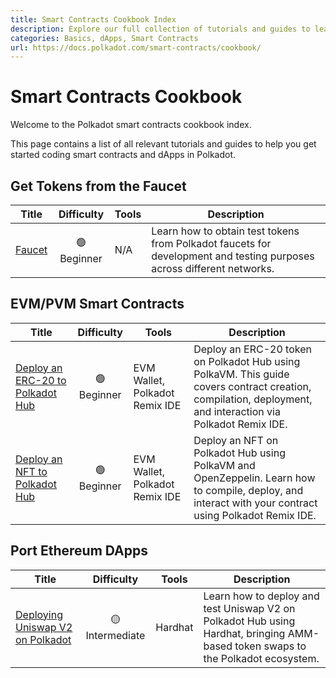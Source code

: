 ```yaml
---
title: Smart Contracts Cookbook Index
description: Explore our full collection of tutorials and guides to learn step-by-step how to build, deploy, and work with smart contracts on Polkadot.
categories: Basics, dApps, Smart Contracts
url: https://docs.polkadot.com/smart-contracts/cookbook/
---
```


# Smart Contracts Cookbook

Welcome to the Polkadot smart contracts cookbook index.

This page contains a list of all relevant tutorials and guides to help you get started coding smart contracts and dApps in Polkadot.




## Get Tokens from the Faucet

| Title | Difficulty | Tools | Description |
|-------|:----------:|-------|-------------|
| [Faucet](/smart-contracts/faucet) | 🟢 Beginner | N/A | Learn how to obtain test tokens from Polkadot faucets for development and testing purposes across different networks. |

## EVM/PVM Smart Contracts

| Title | Difficulty | Tools | Description |
|-------|:----------:|-------|-------------|
| [Deploy an ERC-20 to Polkadot Hub](/smart-contracts/cookbook/smart-contracts/deploy-erc20) | 🟢 Beginner | EVM Wallet, Polkadot Remix IDE | Deploy an ERC-20 token on Polkadot Hub using PolkaVM. This guide covers contract creation, compilation, deployment, and interaction via Polkadot Remix IDE. |
| [Deploy an NFT to Polkadot Hub](/smart-contracts/cookbook/smart-contracts/deploy-nft) | 🟢 Beginner | EVM Wallet, Polkadot Remix IDE | Deploy an NFT on Polkadot Hub using PolkaVM and OpenZeppelin. Learn how to compile, deploy, and interact with your contract using Polkadot Remix IDE. |

## Port Ethereum DApps

| Title | Difficulty | Tools | Description |
|-------|:----------:|-------|-------------|
| [Deploying Uniswap V2 on Polkadot](/smart-contracts/cookbook/eth-dapps/uniswap-v2) | 🟡 Intermediate | Hardhat | Learn how to deploy and test Uniswap V2 on Polkadot Hub using Hardhat, bringing AMM-based token swaps to the Polkadot ecosystem. |
